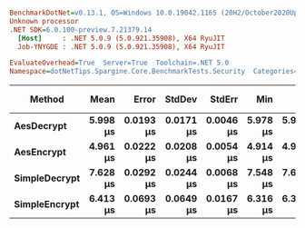 ``` ini

BenchmarkDotNet=v0.13.1, OS=Windows 10.0.19042.1165 (20H2/October2020Update)
Unknown processor
.NET SDK=6.0.100-preview.7.21379.14
  [Host]     : .NET 5.0.9 (5.0.921.35908), X64 RyuJIT
  Job-YNYGDE : .NET 5.0.9 (5.0.921.35908), X64 RyuJIT

EvaluateOverhead=True  Server=True  Toolchain=.NET 5.0  
Namespace=dotNetTips.Spargine.Core.BenchmarkTests.Security  Categories=**NEW**,Encryption  

```
|        Method |     Mean |     Error |    StdDev |    StdErr |      Min |       Q1 |   Median |       Q3 |      Max |      Op/s | CI99.9% Margin | Iterations | Kurtosis | MValue | Skewness | Rank | LogicalGroup | Baseline |  Gen 0 | Code Size |  Gen 1 | Allocated |
|-------------- |---------:|----------:|----------:|----------:|---------:|---------:|---------:|---------:|---------:|----------:|---------------:|-----------:|---------:|-------:|---------:|-----:|------------- |--------- |-------:|----------:|-------:|----------:|
|    **AesDecrypt** | **5.998 μs** | **0.0193 μs** | **0.0171 μs** | **0.0046 μs** | **5.978 μs** | **5.982 μs** | **5.993 μs** | **6.014 μs** | **6.025 μs** | **166,734.1** |      **0.0193 μs** |      **14.00** |    **1.395** |  **2.000** |   **0.3035** |    **2** |            ***** |       **No** | **1.5411** |      **1 KB** | **0.0153** |     **14 KB** |
|    **AesEncrypt** | **4.961 μs** | **0.0222 μs** | **0.0208 μs** | **0.0054 μs** | **4.914 μs** | **4.956 μs** | **4.964 μs** | **4.971 μs** | **4.991 μs** | **201,567.4** |      **0.0222 μs** |      **15.00** |    **3.074** |  **2.000** |  **-0.7619** |    **1** |            ***** |       **No** | **1.3962** |      **1 KB** | **0.0076** |     **12 KB** |
| **SimpleDecrypt** | **7.628 μs** | **0.0292 μs** | **0.0244 μs** | **0.0068 μs** | **7.548 μs** | **7.631 μs** | **7.633 μs** | **7.636 μs** | **7.644 μs** | **131,096.8** |      **0.0292 μs** |      **13.00** |    **8.709** |  **2.000** |  **-2.6128** |    **4** |            ***** |       **No** | **1.0681** |      **1 KB** |      **-** |     **10 KB** |
| **SimpleEncrypt** | **6.413 μs** | **0.0693 μs** | **0.0649 μs** | **0.0167 μs** | **6.316 μs** | **6.342 μs** | **6.453 μs** | **6.463 μs** | **6.475 μs** | **155,923.5** |      **0.0693 μs** |      **15.00** |    **1.246** |  **2.000** |  **-0.4651** |    **3** |            ***** |       **No** | **1.4648** |      **1 KB** | **0.0153** |     **13 KB** |
